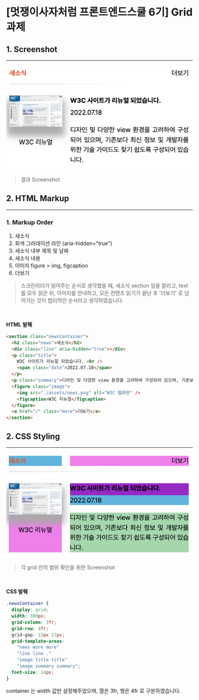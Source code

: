 # [멋쟁이사자처럼 프론트엔드스쿨 6기] Grid 과제

## 1. Screenshot

---

![결과스크린샷](assets/result.png)

> 결과 Screenshot

## 2. HTML Markup

---

### 1. Markup Order

1. 새소식
2. 회색 그라데이션 라인 (aria-hidden="true")
3. 새소식 내부 제목 및 날짜
4. 새소식 내용
5. 이미지 figure > img, figcaption
6. 더보기

> 스크린리더가 읽어주는 순서로 생각했을 때, 새소식 section 임을 알리고, text 를 모두 읽은 뒤, 이미지를 안내하고, 모든 컨텐츠 읽기가 끝난 후 '더보기' 로 넘어가는 것이 합리적인 순서라고 생각하였습니다.

<br/>

**HTML 발췌**

```html
<section class="newsContainer">
  <h2 class="news">새소식</h2>
  <div class="line" aria-hidden="true"></div>
  <p class="title">
    W3C 사이트가 리뉴얼 되었습니다. <br />
    <span class="date">2022.07.18</span>
  </p>
  <p class="summary">디자인 및 다양한 view 환경을 고려하여 구성되어 있으며, 기존보다 최신 정보 및 개발자를 위한 기술 가이드도 찾기 쉽도록 구성되어 있습니다.</p>
  <figure class="image">
    <img src="./assets/news.png" alt="W3C 웹화면" />
    <figcaption>W3C 리뉴얼</figcaption>
  </figure>
  <a href="/" class="more">더보기</a>
</section>
```

## 2. CSS Styling

---

![범위확인](assets/with_bg.png)

> 각 grid 칸의 범위 확인을 위한 Screenshot

<br/>

**CSS 발췌**

```css
.newsContainer {
  display: grid;
  width: 380px;
  grid-column: 3fr;
  grid-row: 4fr;
  grid-gap: 12px 17px;
  grid-template-areas:
    "news more more"
    "line line ."
    "image title title"
    "image summary summary";
  font-size: 14px;
}
```

container 는 width 값만 설정해주었으며, 열은 3fr, 행은 4fr 로 구분하였습니다.

